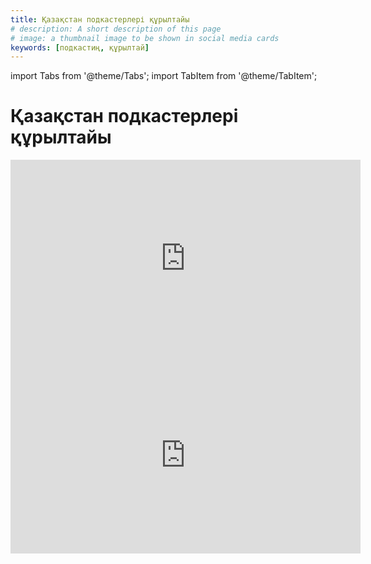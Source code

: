 ```yaml
---
title: Қазақстан подкастерлері құрылтайы
# description: A short description of this page
# image: a thumbnail image to be shown in social media cards
keywords: [подкастиң, құрылтай]
---
```


import Tabs from '@theme/Tabs';
import TabItem from '@theme/TabItem';

# Қазақстан подкастерлері құрылтайы

<Tabs queryString="year">
  <TabItem value="2023" label="2023 жыл">
    <iframe width="560" height="315" src="https://www.youtube.com/embed/1omeymXmAzc?si=kcIBHHyi2lRRPIIE" title="YouTube video player" frameborder="0" allow="accelerometer; autoplay; clipboard-write; encrypted-media; gyroscope; picture-in-picture; web-share" allowfullscreen></iframe>

  </TabItem>
  <TabItem value="2022" label="2022 жыл">
    <iframe width="560" height="315" src="https://www.youtube.com/embed/eOZR7F2O-zc?si=nzPo01GnJ2TNF0jc&amp;start=256" title="YouTube video player" frameborder="0" allow="accelerometer; autoplay; clipboard-write; encrypted-media; gyroscope; picture-in-picture; web-share" allowfullscreen></iframe>
    
  </TabItem>
</Tabs>
